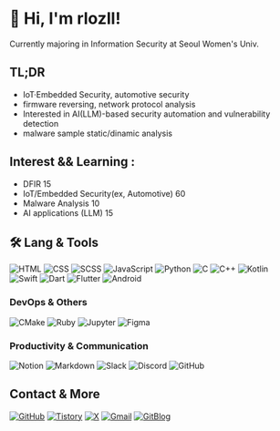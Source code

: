 # 🌿 Hi, I'm rlozll!

Currently majoring in Information Security at Seoul Women's Univ.


## TL;DR 

- IoT·Embedded Security, automotive security
- firmware reversing, network protocol analysis
- Interested in AI(LLM)-based security automation and vulnerability detection
- malware sample static/dinamic analysis


## Interest && Learning : 

- DFIR 15
- IoT/Embedded Security(ex, Automotive) 60
- Malware Analysis 10
- AI applications (LLM) 15


## 🛠️ Lang & Tools

![HTML](https://img.shields.io/badge/HTML-E34F26?style=flat-square&logo=html5&logoColor=white)
![CSS](https://img.shields.io/badge/CSS-1572B6?style=flat-square&logo=css3&logoColor=white)
![SCSS](https://img.shields.io/badge/SCSS-CC6699?style=flat-square&logo=sass&logoColor=white)
![JavaScript](https://img.shields.io/badge/JavaScript-F7DF1E?style=flat-square&logo=javascript&logoColor=black)
![Python](https://img.shields.io/badge/Python-3776AB?style=flat-square&logo=python&logoColor=white)
![C](https://img.shields.io/badge/C-00599C?style=flat-square&logo=c&logoColor=white)
![C++](https://img.shields.io/badge/C++-00599C?style=flat-square&logo=cplusplus&logoColor=white)
![Kotlin](https://img.shields.io/badge/Kotlin-7F52FF?style=flat-square&logo=kotlin&logoColor=white)
![Swift](https://img.shields.io/badge/Swift-FA7343?style=flat-square&logo=swift&logoColor=white)
![Dart](https://img.shields.io/badge/Dart-0175C2?style=flat-square&logo=dart&logoColor=white)
![Flutter](https://img.shields.io/badge/Flutter-02569B?style=flat-square&logo=flutter&logoColor=white)
![Android](https://img.shields.io/badge/Android-3DDC84?style=flat-square&logo=android&logoColor=white)

### DevOps & Others

![CMake](https://img.shields.io/badge/CMake-064F8C?style=flat-square&logo=cmake&logoColor=white)
![Ruby](https://img.shields.io/badge/Ruby-CC342D?style=flat-square&logo=ruby&logoColor=white)
![Jupyter](https://img.shields.io/badge/Jupyter-F37626?style=flat-square&logo=jupyter&logoColor=white)
![Figma](https://img.shields.io/badge/Figma-F24E1E.svg?style=flat&logo=figma&logoColor=white)

### Productivity & Communication

![Notion](https://img.shields.io/badge/Notion-F3F3F3.svg?style=flat&logo=notion&logoColor=black)
![Markdown](https://img.shields.io/badge/Markdown-000000.svg?style=flat&logo=markdown&logoColor=white)
![Slack](https://img.shields.io/badge/Slack-4A154B.svg?style=flat&logo=slack&logoColor=white)
![Discord](https://img.shields.io/badge/Discord-5865F2.svg?style=flat&logo=discord&logoColor=white)
![GitHub](https://img.shields.io/badge/GitHub-181717.svg?style=flat&logo=github&logoColor=white)


## Contact & More  

[![GitHub](https://img.shields.io/badge/GitHub-181717?style=flat-square&logo=github&logoColor=white)](https://github.com/rlozll)
[![Tistory](https://img.shields.io/badge/Tistory-000000?style=flat-square&logo=tistory&logoColor=white)](https://rlozll.tistory.com/)
[![X](https://img.shields.io/badge/X(Formerly%20Twitter)-000000?style=flat-square&logo=twitter&logoColor=white)](https://x.com/rlozll148)
[![Gmail](https://img.shields.io/badge/Gmail-EA4335?style=flat-square&logo=gmail&logoColor=white)](mailto:ham60108@gmail.com)
[![GitBlog](https://img.shields.io/badge/GitBlog-222222?style=flat-square&logo=githubpages&logoColor=white)](https://rlozll.github.io/)
